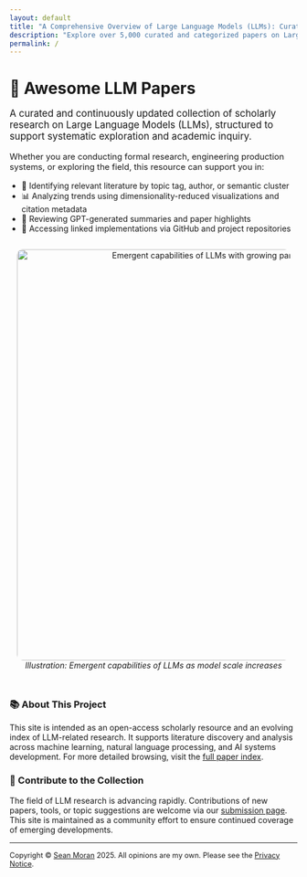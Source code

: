 ```yaml
---
layout: default
title: "A Comprehensive Overview of Large Language Models (LLMs): Curated Papers, Tools, Visualizations, and Colab Notebooks"
description: "Explore over 5,000 curated and categorized papers on Large Language Models (LLMs), including GPT-based models, with summaries, author networks, topic maps, notebooks, and related tools."
permalink: /
---
```


<!-- HERO SECTION -->
<h1 style="font-size: 2em; margin-bottom: 0.3em;">🧠 Awesome LLM Papers</h1>
<p style="font-size: 1.2em;">
  A curated and continuously updated collection of scholarly research on Large Language Models (LLMs), structured to support systematic exploration and academic inquiry.
</p>

<p style="font-size: 1.05em;">
  Whether you are conducting formal research, engineering production systems, or exploring the field, this resource can support you in:
  <ul style="font-size: 1em; margin-top: 0.5em; list-style: disc; padding-left: 1.5em;">
    <li>🧭 Identifying relevant literature by topic tag, author, or semantic cluster</li>
    <li>📊 Analyzing trends using dimensionality-reduced visualizations and citation metadata</li>
    <li>📝 Reviewing GPT-generated summaries and paper highlights</li>
    <li>📁 Accessing linked implementations via GitHub and project repositories</li>
  </ul>
</p>

<!-- IMAGE PREVIEW -->
<p style="text-align: center; margin-top: 2em;">
  <img src="llm-tree.gif" alt="Emergent capabilities of LLMs with growing parameter count"
       width="720" style="max-width: 95%; border-radius: 10px;"/>
  <br><em>Illustration: Emergent capabilities of LLMs as model scale increases</em>
</p>

<!-- ABOUT SECTION -->
<h3 style="margin-top: 3em;">📚 About This Project</h3>
<p>
This site is intended as an open-access scholarly resource and an evolving index of LLM-related research. It supports literature discovery and analysis across machine learning, natural language processing, and AI systems development. For more detailed browsing, visit the <a href="{% link papers.html %}">full paper index</a>.
</p>

<!-- CONTRIBUTING SECTION -->
<h3>🤝 Contribute to the Collection</h3>
<p>
The field of LLM research is advancing rapidly. Contributions of new papers, tools, or topic suggestions are welcome via our <a href="contributing.html">submission page</a>. This site is maintained as a community effort to ensure continued coverage of emerging developments.
</p>

<hr>
<p style="font-size: 0.9em;">
  Copyright © <a href="https://sjmoran.github.io/">Sean Moran</a> 2025.
  All opinions are my own. Please see the <a href="privacy.html">Privacy Notice</a>.
</p>
